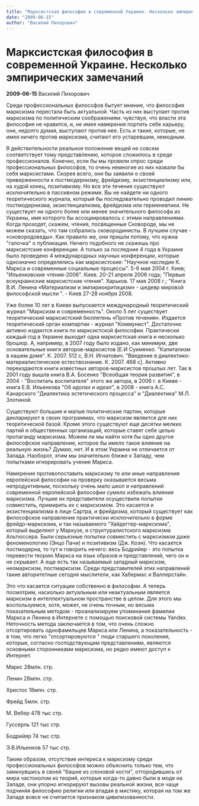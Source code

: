 ```yaml
---
title: "Марксистская философия в современной Украине. Несколько эмпирических замечаний"
date: "2009-06-15"
author: "Василий Пихорович"
---
```


# Марксистская философия в современной Украине. Несколько эмпирических замечаний

**2009-06-15** Василий Пихорович

Среди профессиональных философов бытует мнение, что философия марксизма перестала быть актуальной. Часть из них выступает против марксизма по политическим соображениям: чувствуя, что власти эта философия не нравится, и, не имея намерения портить себе карьеру, они, недолго думая, выступают против нее. Есть и такие, которые, не имея ничего против марксизма, считают его устаревшим, немодным.

В действительности реальное положение вещей не совсем соответствует тому представлению, которое сложилось в среде профессионалов. Конечно, если бы мы провели опрос среди профессиональных философов, то очень немногие из них назвали бы себя марксистами. Скорее всего, они бы заявили о своей приверженности к постмодернизму, фрейдизму, экзистенциализму или, на худой конец, позитивизму. Но все эти течения существуют исключительно в пассивном режиме. Вы не найдете ни одного теоретического журнала, который бы последовательно проводил линию постмодернизма, экзистенциализма, фрейдизма или герменевтики. Не существует ни одного более или менее значительного философа из Украины, имя которого бы ассоциировалось с этими направлениями. Когда проходят, скажем, чтения, посвященные Сковороде, мы не можем сказать, что там собрались cковородинисты. В лучшем случае - «cковородоведы». Как правило же, они пришли потому, что нужна "галочка" о публикации. Ничего подобного не скажешь про марксистские конференции. А только за последние 4 года в Украине было проведено 4 международных научных конференции, которые однозначно определялись как марксистские: "Научное наследие К. Маркса и современные социальные процессы". 5-6 мая 2004 г. Киев; "Ильенковские чтения-2006". Киев. 20-21 апреля 2006 года; "Первые всеукраинские марксистские чтения". Харьков. 17 мая 2008 г.; "Книга В.И. Ленина «Материализм и эмпириокритицизм» - шедевр мировой философской мысли ". - Киев 27-28 ноября 2008.

Уже более 10 лет в Киеве выпускается международный теоретический журнал "Марксизм и современность". Около 5 лет существует теоретический марксистский бюллетень «Против течения». Издается теоретический орган компартии - журнал "Коммунист". Достаточно активно издаются книги по марксистской философии. Практически каждый год в Украине выходит одна марксистская книга и несколько брошюр. А, например, в 2007 году было издано, как минимум, две основательные книги авторов-марксистов [Е.И Суименко. "Капитализм в нашем доме". К. 2007. 512 с, В.Н. Игнатович. "Введение в диалектико-материалистическое естествознание. К. 2007. 468 с]. Активно переиздаются книги известных авторов-марксистов прошлых лет. Так в 2001 году вышла книга В.А. Босенко "Всеобщая теория развития", в 2004 - "Воспитать воспитателя" этого же автора, в 2006 г. в Киеве - книга Е.В. Ильенкова "Об идолах и идеал", в 2008 - книга А.С. Канарского "Диалектика эстетического процесса" и "Диалектика" М.Л. Злотиной.

Существуют большие и малые политические партии, которые декларируют в своих программах, что марксизм является для них теоретической базой. Кроме этого существуют еще десятки мелких партий и общественных организаций, которые ставят себе целью пропаганду марксизма. Можем ли мы найти хотя бы одно другое философское направление, которое бы имело такое влияние на реальную жизнь? Думаю, нет. И в этом Украина не отличается от Запада. Наоборот, этим мы значительно ближе к Западу, чем попытками игнорировать учение Маркса.

Намерение противопоставить марксизму те или иные направления европейской философии на проверку оказывается весьма непродуктивным, поскольку очень мало школ и направлений современной европейской философии сумело избежать влияния марксизма. Лучшие их представители осуществили попытки совместить, примирить их с марксизмом. Это касается и экзистенциализма в лице Сартра, и фрейдизма, который существует как философское направление практически исключительно в форме фрейдо-марксизма, и так называемого "Хайдеггер-марксизма", который выделяют у Маркузе, и структуралистского марксизма Альтюссера. Были серьезные попытки совместить с марксизмом даже феноменологию (Энцо Пачи) и позитивизм (Дж. Коэн). Что касается постмодерна, то тут и говорить нечего: весь Бодрийяр - это попытка перевести теорию Маркса на язык образов и представлений, чего он и не скрывает. А еще есть так называемый западный марксизм, неомарксизм, постмарксизм. Среди представителей этих направлений такие авторитетные сегодня мыслители, как Хабермас и Валлерстайн.

Это что касается ситуации собственно в философии. А теперь посмотрим, насколько актуальным или неактуальным является марксизм в интеллектуальном пространстве в целом. Для этого мы воспользуемся, хотя, может, не очень точным, но весьма показательным методом - проанализируем упоминания фамилии Маркса и Ленина в Интернете с помощью поисковой системы Yandex. Неточность метода заключается в том, что очень сложно отсортировать однофамильцев Маркса или Ленина, а показательность - в том, что легко "отсортировуются " люди старшего поколения, которые, согласно господствующим представлениям, являются основными сторонниками марксизма, но редко имеют доступ к Интернет.

Маркс 28млн. стр.

Ленин 28млн. стр.

Христос 18млн. стр.

Фрейд 5млн. стр.

М. Вебер 478 тыс стр.

Гуссерль 121 тыс стр.

Бодрийяр 74 тыс стр.

Э.В.Ильенков 57 тыс стр.

Таким образом, отсутствие интереса к марксизму среди профессиональных философов можно объяснить только тем, что замкнувшись в своей "башне из слоновой кости", отгородившись от мира частоколом из теорий, которые когда-то давно были в моде на Западе, они упорно игнорируют вызовы реальной жизни, все чаще подчиняя философию религии или впадая в мистику, которая на том же Западе вовсе не считается признаком цивилизованности.